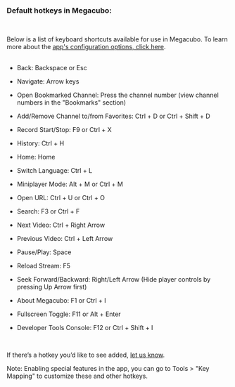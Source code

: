 ### Default hotkeys in Megacubo:
<br />

Below is a list of keyboard shortcuts available for use in Megacubo. To learn more about the [app's configuration options, click here](https://github.com/EdenwareApps/Megacubo/blob/master/CONFIGURING.md).<br /><br />

- Back: Backspace or Esc

- Navigate: Arrow keys

- Open Bookmarked Channel: Press the channel number (view channel numbers in the "Bookmarks" section)

- Add/Remove Channel to/from Favorites: Ctrl + D or Ctrl + Shift + D

- Record Start/Stop: F9 or Ctrl + X

- History: Ctrl + H

- Home: Home

- Switch Language: Ctrl + L

- Miniplayer Mode: Alt + M or Ctrl + M

- Open URL: Ctrl + U or Ctrl + O

- Search: F3 or Ctrl + F

- Next Video: Ctrl + Right Arrow

- Previous Video: Ctrl + Left Arrow

- Pause/Play: Space

- Reload Stream: F5

- Seek Forward/Backward: Right/Left Arrow (Hide player controls by pressing Up Arrow first)

- About Megacubo: F1 or Ctrl + I

- Fullscreen Toggle: F11 or Alt + Enter

- Developer Tools Console: F12 or Ctrl + Shift + I

<br />

If there’s a hotkey you’d like to see added, [let us know](https://github.com/EdenwareApps/Megacubo/issues).

Note: Enabling special features in the app, you can go to Tools > "Key Mapping" to customize these and other hotkeys.

